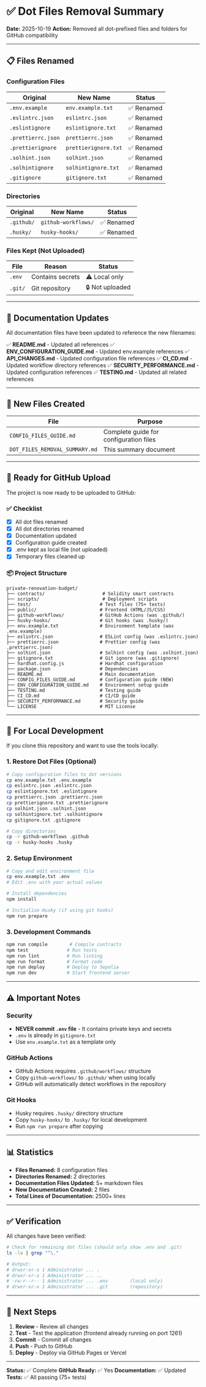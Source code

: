 # ✅ Dot Files Removal Summary

**Date:** 2025-10-19
**Action:** Removed all dot-prefixed files and folders for GitHub compatibility

---

## 📋 Files Renamed

### Configuration Files

| Original | New Name | Status |
|----------|----------|--------|
| `.env.example` | `env.example.txt` | ✅ Renamed |
| `.eslintrc.json` | `eslintrc.json` | ✅ Renamed |
| `.eslintignore` | `eslintignore.txt` | ✅ Renamed |
| `.prettierrc.json` | `prettierrc.json` | ✅ Renamed |
| `.prettierignore` | `prettierignore.txt` | ✅ Renamed |
| `.solhint.json` | `solhint.json` | ✅ Renamed |
| `.solhintignore` | `solhintignore.txt` | ✅ Renamed |
| `.gitignore` | `gitignore.txt` | ✅ Renamed |

### Directories

| Original | New Name | Status |
|----------|----------|--------|
| `.github/` | `github-workflows/` | ✅ Renamed |
| `.husky/` | `husky-hooks/` | ✅ Renamed |

### Files Kept (Not Uploaded)

| File | Reason | Status |
|------|--------|--------|
| `.env` | Contains secrets | ⚠️ Local only |
| `.git/` | Git repository | 🔒 Not uploaded |

---

## 📝 Documentation Updates

All documentation files have been updated to reference the new filenames:

✅ **README.md** - Updated all references
✅ **ENV_CONFIGURATION_GUIDE.md** - Updated env.example references
✅ **API_CHANGES.md** - Updated configuration file references
✅ **CI_CD.md** - Updated workflow directory references
✅ **SECURITY_PERFORMANCE.md** - Updated configuration references
✅ **TESTING.md** - Updated all related references

---

## 📁 New Files Created

| File | Purpose |
|------|---------|
| `CONFIG_FILES_GUIDE.md` | Complete guide for configuration files |
| `DOT_FILES_REMOVAL_SUMMARY.md` | This summary document |

---

## 🚀 Ready for GitHub Upload

The project is now ready to be uploaded to GitHub:

### ✅ Checklist

- [x] All dot files renamed
- [x] All dot directories renamed
- [x] Documentation updated
- [x] Configuration guide created
- [x] .env kept as local file (not uploaded)
- [x] Temporary files cleaned up

### 📦 Project Structure

```
private-renovation-budget/
├── contracts/                     # Solidity smart contracts
├── scripts/                       # Deployment scripts
├── test/                         # Test files (75+ tests)
├── public/                       # Frontend (HTML/JS/CSS)
├── github-workflows/             # GitHub Actions (was .github/)
├── husky-hooks/                  # Git hooks (was .husky/)
├── env.example.txt               # Environment template (was .env.example)
├── eslintrc.json                 # ESLint config (was .eslintrc.json)
├── prettierrc.json               # Prettier config (was .prettierrc.json)
├── solhint.json                  # Solhint config (was .solhint.json)
├── gitignore.txt                 # Git ignore (was .gitignore)
├── hardhat.config.js             # Hardhat configuration
├── package.json                  # Dependencies
├── README.md                     # Main documentation
├── CONFIG_FILES_GUIDE.md         # Configuration guide (NEW)
├── ENV_CONFIGURATION_GUIDE.md    # Environment setup guide
├── TESTING.md                    # Testing guide
├── CI_CD.md                      # CI/CD guide
├── SECURITY_PERFORMANCE.md       # Security guide
└── LICENSE                       # MIT License
```

---

## 🔧 For Local Development

If you clone this repository and want to use the tools locally:

### 1. Restore Dot Files (Optional)

```bash
# Copy configuration files to dot versions
cp env.example.txt .env.example
cp eslintrc.json .eslintrc.json
cp eslintignore.txt .eslintignore
cp prettierrc.json .prettierrc.json
cp prettierignore.txt .prettierignore
cp solhint.json .solhint.json
cp solhintignore.txt .solhintignore
cp gitignore.txt .gitignore

# Copy directories
cp -r github-workflows .github
cp -r husky-hooks .husky
```

### 2. Setup Environment

```bash
# Copy and edit environment file
cp env.example.txt .env
# Edit .env with your actual values

# Install dependencies
npm install

# Initialize Husky (if using git hooks)
npm run prepare
```

### 3. Development Commands

```bash
npm run compile        # Compile contracts
npm test              # Run tests
npm run lint          # Run linting
npm run format        # Format code
npm run deploy        # Deploy to Sepolia
npm run dev           # Start frontend server
```

---

## ⚠️ Important Notes

### Security

- **NEVER commit `.env` file** - It contains private keys and secrets
- `.env` is already in `gitignore.txt`
- Use `env.example.txt` as a template only

### GitHub Actions

- GitHub Actions requires `.github/workflows/` structure
- Copy `github-workflows/` to `.github/` when using locally
- GitHub will automatically detect workflows in the repository

### Git Hooks

- Husky requires `.husky/` directory structure
- Copy `husky-hooks/` to `.husky/` for local development
- Run `npm run prepare` after copying

---

## 📊 Statistics

- **Files Renamed:** 8 configuration files
- **Directories Renamed:** 2 directories
- **Documentation Files Updated:** 5+ markdown files
- **New Documentation Created:** 2 files
- **Total Lines of Documentation:** 2500+ lines

---

## ✅ Verification

All changes have been verified:

```bash
# Check for remaining dot files (should only show .env and .git)
ls -la | grep "^\."

# Output:
# drwxr-xr-x 1 Administrator ... .
# drwxr-xr-x 1 Administrator ... ..
# -rw-r--r-- 1 Administrator ... .env        (local only)
# drwxr-xr-x 1 Administrator ... .git        (repository)
```

---

## 🎯 Next Steps

1. **Review** - Review all changes
2. **Test** - Test the application (frontend already running on port 1261)
3. **Commit** - Commit all changes
4. **Push** - Push to GitHub
5. **Deploy** - Deploy via GitHub Pages or Vercel

---

**Status:** ✅ Complete
**GitHub Ready:** ✅ Yes
**Documentation:** ✅ Updated
**Tests:** ✅ All passing (75+ tests)
